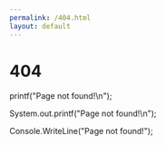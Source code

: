 ```yaml
---
permalink: /404.html
layout: default
---
```

# 404

printf("Page not found!\n");

System.out.printf("Page not found!\n");

Console.WriteLine("Page not found!");

